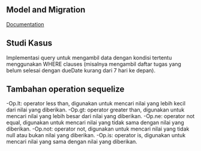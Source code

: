
## Model and Migration

[Documentation](https://sequelize.org/docs/v6/getting-started/)


## Studi Kasus

Implementasi query untuk mengambil data dengan kondisi tertentu menggunakan WHERE clauses (misalnya mengambil daftar tugas yang belum selesai dengan dueDate kurang dari 7 hari ke depan).

## Tambahan operation sequelize
-Op.lt: operator less than, digunakan untuk mencari nilai yang lebih kecil dari nilai yang diberikan.
-Op.gt: operator greater than, digunakan untuk mencari nilai yang lebih besar dari nilai yang diberikan.
-Op.ne: operator not equal, digunakan untuk mencari nilai yang tidak sama dengan nilai yang diberikan.
-Op.not: operator not, digunakan untuk mencari nilai yang tidak null atau bukan nilai yang diberikan.
-Op.is: operator is, digunakan untuk mencari nilai yang sama dengan nilai yang diberikan.
